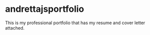 # andrettajsportfolio
This is my professional portfolio that has my resume and cover letter attached.
